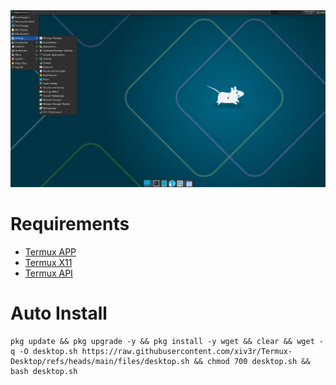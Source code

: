<div align="center">
<img src="https://github.com/xiv3r/Termux-Desktop/blob/main/files/desktop.png">
</div>

# Requirements 
- [Termux APP](https://github.com/termux/termux-app/releases)
- [Termux X11](https://github.com/termux/termux-x11/releases)
- [Termux API](https://github.com/termux/termux-api/releases)

# Auto Install 
```
pkg update && pkg upgrade -y && pkg install -y wget && clear && wget -q -O desktop.sh https://raw.githubusercontent.com/xiv3r/Termux-Desktop/refs/heads/main/files/desktop.sh && chmod 700 desktop.sh && bash desktop.sh
```

